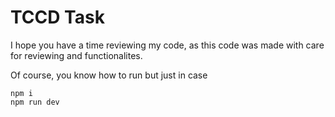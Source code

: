 # TCCD Task

I hope you have a time reviewing my code, as this code was made with care for reviewing and functionalites.

Of course, you know how to run but just in case

```
npm i
npm run dev
```

